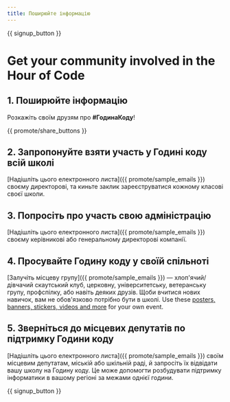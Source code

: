 ```yaml
---
title: Поширюйте інформацію
---
```


{{ signup_button }}

# Get your community involved in the Hour of Code

## 1. Поширюйте інформацію

Розкажіть своїм друзям про **#ГодинаКоду**!

{{ promote/share_buttons }}

## 2. Запропонуйте взяти участь у Годині коду всій школі

[Надішліть цього електронного листа]({{ promote/sample_emails }}) своєму директорові, та киньте заклик зареєструватися кожному класові своєї школи.

## 3. Попросіть про участь свою адміністрацію

[Надішліть цього електронного листа]({{ promote/sample_emails }}) своєму керівникові або генеральному директорові компанії.

## 4. Просувайте Годину коду у своїй спільноті

[Залучіть місцеву групу]({{ promote/sample_emails }}) — хлоп'ячий/дівчачий скаутський клуб, церковну, університетську, ветеранську групу, профспілку, або навіть деяких друзів. Щоби вчитися нових навичок, вам не обов'язково потрібно бути в школі. Use these [posters, banners, stickers, videos and more](/promote/resources) for your own event.

## 5. Зверніться до місцевих депутатів по підтримку Години коду

[Надішліть цього електронного листа]({{ promote/sample_emails }}) своїм місцевим депутатам, міській або шкільній раді, й запросіть їх відвідати вашу школу на Годину коду. Це може допомогти розбудувати підтримку інформатики в вашому регіоні за межами однієї години.

{{ signup_button }}